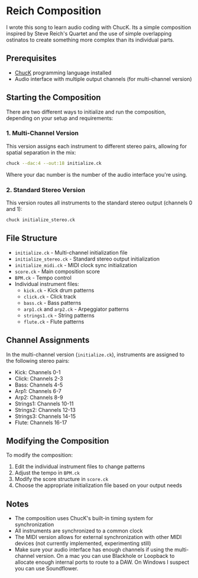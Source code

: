 # Reich Composition

I wrote this song to learn audio coding with ChucK. Its a simple composition inspired by Steve Reich's Quartet and the use of simple overlapping ostinatos to create something more complex than its individual parts. 

## Prerequisites

- [ChucK](https://chuck.cs.princeton.edu/) programming language installed
- Audio interface with multiple output channels (for multi-channel version)

## Starting the Composition

There are two different ways to initialize and run the composition, depending on your setup and requirements:

### 1. Multi-Channel Version
This version assigns each instrument to different stereo pairs, allowing for spatial separation in the mix:
```bash
chuck --dac:4 --out:18 initialize.ck
```
Where your dac number is the number of the audio interface you're using. 

### 2. Standard Stereo Version
This version routes all instruments to the standard stereo output (channels 0 and 1):
```bash
chuck initialize_stereo.ck
```

## File Structure

- `initialize.ck` - Multi-channel initialization file
- `initialize_stereo.ck` - Standard stereo output initialization
- `initialize_midi.ck` - MIDI clock sync initialization
- `score.ck` - Main composition score
- `BPM.ck` - Tempo control
- Individual instrument files:
  - `kick.ck` - Kick drum patterns
  - `click.ck` - Click track
  - `bass.ck` - Bass patterns
  - `arp1.ck` and `arp2.ck` - Arpeggiator patterns
  - `strings1.ck` - String patterns
  - `flute.ck` - Flute patterns

## Channel Assignments

In the multi-channel version (`initialize.ck`), instruments are assigned to the following stereo pairs:
- Kick: Channels 0-1
- Click: Channels 2-3
- Bass: Channels 4-5
- Arp1: Channels 6-7
- Arp2: Channels 8-9
- Strings1: Channels 10-11
- Strings2: Channels 12-13
- Strings3: Channels 14-15
- Flute: Channels 16-17

## Modifying the Composition

To modify the composition:
1. Edit the individual instrument files to change patterns
2. Adjust the tempo in `BPM.ck`
3. Modify the score structure in `score.ck`
4. Choose the appropriate initialization file based on your output needs

## Notes

- The composition uses ChucK's built-in timing system for synchronization
- All instruments are synchronized to a common clock
- The MIDI version allows for external synchronization with other MIDI devices (not currently implemented, experimenting still)
- Make sure your audio interface has enough channels if using the multi-channel version. On a mac you can use Blackhole or Loopback to allocate enough internal ports to route to a DAW. On Windows I suspect you can use Soundflower. 
